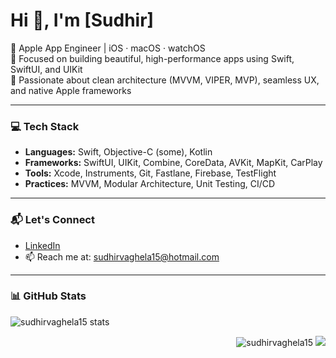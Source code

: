 <h1 align="leading">Hi 👋, I'm [Sudhir]</h1>

🚀 Apple App Engineer | iOS · macOS · watchOS  
🎯 Focused on building beautiful, high-performance apps using Swift, SwiftUI, and UIKit  
💼 Passionate about clean architecture (MVVM, VIPER, MVP), seamless UX, and native Apple frameworks  

---

### 💻 Tech Stack

- **Languages:** Swift, Objective-C (some), Kotlin
- **Frameworks:** SwiftUI, UIKit, Combine, CoreData, AVKit, MapKit, CarPlay
- **Tools:** Xcode, Instruments, Git, Fastlane, Firebase, TestFlight
- **Practices:** MVVM, Modular Architecture, Unit Testing, CI/CD

---

### 📬 Let's Connect

- [LinkedIn](https://www.linkedin.com/in/smvaghela/)
- 📫 Reach me at: sudhirvaghela15@hotmail.com

---

### 📊 GitHub Stats

<p align="left">
   <img src="https://github-readme-stats.vercel.app/api?username=sudhirvaghela15&show_icons=true&theme=radical&count_private=true" alt="sudhirvaghela15 stats" /> 
</p>
<p align="right">
  <img src="https://komarev.com/ghpvc/?username=sudhirvaghela15&label=Profile%20views&color=0e75b6&style=flat" alt="sudhirvaghela15" />
   <img src="https://streak-stats.demolab.com/?user=sudhirvaghela15&theme=radica"/>
</p>
